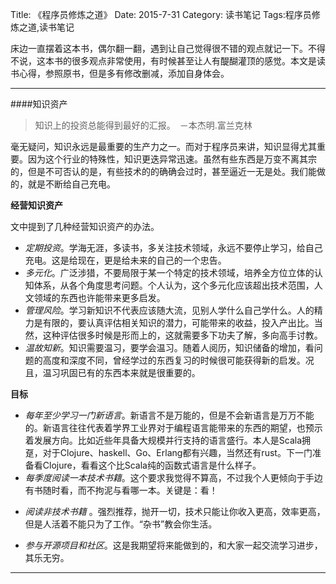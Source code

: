 Title: 《程序员修炼之道》
Date: 2015-7-31 
Category: 读书笔记
Tags:程序员修炼之道,读书笔记

床边一直摆着这本书，偶尔翻一翻，遇到让自己觉得很不错的观点就记一下。不得不说，这本书的很多观点非常使用，有时候甚至让人有醍醐灌顶的感觉。本文是读书心得，参照原书，但是多有修改删减，添加自身体会。
* * *
####知识资产
>知识上的投资总能得到最好的汇报。　－本杰明.富兰克林

毫无疑问，知识永远是最重要的生产力之一。而对于程序员来讲，知识显得尤其重要。因为这个行业的特殊性，知识更迭异常迅速。虽然有些东西是万变不离其宗的，但是不可否认的是，有些技术的的确确会过时，甚至逼近一无是处。我们能做的，就是不断给自己充电。

**经营知识资产**

文中提到了几种经营知识资产的办法。

+ *定期投资*。学海无涯，多读书，多关注技术领域，永远不要停止学习，给自己充电。这是给现在，更是给未来的自己的一个忠告。
+ *多元化*。广泛涉猎，不要局限于某一个特定的技术领域，培养全方位立体的认知体系，从各个角度思考问题。个人认为，这个多元化应该超出技术范围，人文领域的东西也许能带来更多启发。
+ *管理风险*。学习新知识不代表应该随大流，见别人学什么自己学什么。人的精力是有限的，要认真评估相关知识的潜力，可能带来的收益，投入产出比。当然，这种评估很多时候是形而上的，这就需要多下功夫了解，多向高手讨教。
+ *温故知新*。知识需要温习，要学会温习。随着人阅历，知识储备的增加，看问题的高度和深度不同，曾经学过的东西复习的时候很可能获得新的启发。况且，温习巩固已有的东西本来就是很重要的。

**目标**

+ *每年至少学习一门新语言*。新语言不是万能的，但是不会新语言是万万不能的。新语言往往代表着学界工业界对于编程语言能带来的东西的期望，也预示着发展方向。比如近些年具备大规模并行支持的语言盛行。本人是Scala拥趸，对于Clojure、haskell、Go、Erlang都有兴趣，当然还有rust。下一门准备看Clojure，看看这个比Scala纯的函数式语言是什么样子。
+ *每季度阅读一本技术书籍*。这个要求我觉得不算高，不过我个人更倾向于手边有书随时看，而不拘泥与看哪一本。关键是：看！
* *阅读非技术书籍* 。强烈推荐，抛开一切，技术只能让你收入更高，效率更高，但是人活着不能只为了工作。“杂书”教会你生活。
+ *参与开源项目和社区*。这是我期望将来能做到的，和大家一起交流学习进步，其乐无穷。


* * *




